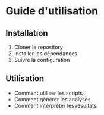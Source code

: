 # Guide d'utilisation

## Installation
1. Cloner le repository
2. Installer les dépendances
3. Suivre la configuration

## Utilisation
- Comment utiliser les scripts
- Comment générer les analyses
- Comment interpréter les résultats